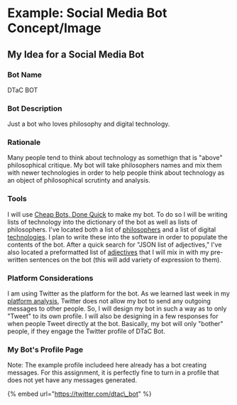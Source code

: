 # Example: Social Media Bot Concept/Image

## **My Idea for a Social Media Bot**

### **Bot Name**

DTaC BOT

### **Bot Description**

Just a bot who loves philosophy and digital technology. 

### **Rationale** 

Many people tend to think about technology as somethign that is "above" philosophical critique. My bot will take philosophers names and mix them with newer technologies in order to help people think about technology as an object of philosophical scrutinty and analysis. 

### **Tools** 

I will use [Cheap Bots, Done Quick](https://cheapbotsdonequick.com/) to make my bot. To do so I will be writing lists of technology into the dictionary of the bot as well as lists of philosophers. I've located both a list of [philosophers](https://en.wikipedia.org/wiki/Lists_of_philosophers) and a list of digital [technologies](https://en.wikipedia.org/wiki/List_of_emerging_technologies). I plan to write these into the software in order to populate the contents of the bot. After a quick search for "JSON list of adjectives," I've also located a preformatted list of [adjectives](https://github.com/dariusk/corpora/blob/master/data/words/adjs.json) that I will mix in with my pre-written sentences on the bot \(this will add variety of expression to them\). 

### **Platform Considerations**

I am using Twitter as the platform for the bot. As we learned last week in my [platform analysis](file:///autocomm/~/edit/drafts/-LPlmwnwiuy5dUuPsAvj/modules/modules/week-2/platform-analysis), Twitter does not allow my bot to send any outgoing messages to other people. So, I will design my bot in such a way as to only "Tweet" to its own profile. I will also be designing in a few responses for when people Tweet directly at the bot. Basically, my bot will only "bother" people, if they engage the Twitter profile of DTaC Bot. 

### **M​y Bot's Profile Page**

Note: The example profile includeed here already has a bot creating messages. For this assignment, it is perfectly fine to turn in a profile that does not yet have any messages generated. 

{% embed url="https://twitter.com/dtac\_bot" %}

### 

